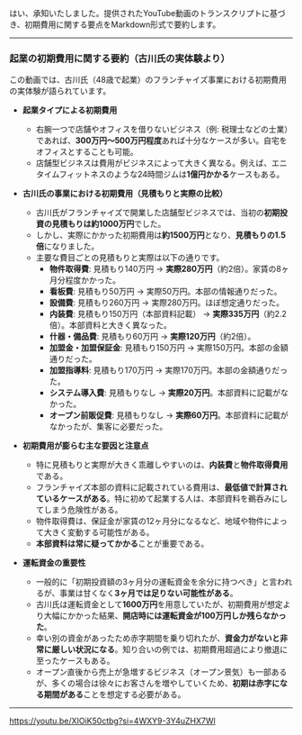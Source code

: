 はい、承知いたしました。提供されたYouTube動画のトランスクリプトに基づき、初期費用に関する要点をMarkdown形式で要約します。

---

### 起業の初期費用に関する要約（古川氏の実体験より）

この動画では、古川氏（48歳で起業）のフランチャイズ事業における初期費用の実体験が語られています。

- **起業タイプによる初期費用**
    
    - 右腕一つで店舗やオフィスを借りないビジネス（例: 税理士などの士業）であれば、**300万円〜500万円程度**あれば十分なケースが多い。自宅をオフィスとすることも可能。
    - 店舗型ビジネスは費用がビジネスによって大きく異なる。例えば、エニタイムフィットネスのような24時間ジムは**1億円かかる**ケースもある。
- **古川氏の事業における初期費用（見積もりと実際の比較）**
    
    - 古川氏がフランチャイズで開業した店舗型ビジネスでは、当初の**初期投資の見積もりは約1000万円**でした。
    - しかし、実際にかかった初期費用は**約1500万円**となり、**見積もりの1.5倍**になりました。
    - 主要な費目ごとの見積もりと実際は以下の通りです。
        - **物件取得費**: 見積もり140万円 → **実際280万円**（約2倍）。家賃の8ヶ月分程度かかった。
        - **看板費**: 見積もり50万円 → 実際50万円。本部の情報通りだった。
        - **設備費**: 見積もり260万円 → 実際280万円。ほぼ想定通りだった。
        - **内装費**: 見積もり150万円（本部資料記載） → **実際335万円**（約2.2倍）。本部資料と大きく異なった。
        - **什器・備品費**: 見積もり60万円 → **実際120万円**（約2倍）。
        - **加盟金・加盟保証金**: 見積もり150万円 → 実際150万円。本部の金額通りだった。
        - **加盟指導料**: 見積もり170万円 → 実際170万円。本部の金額通りだった。
        - **システム導入費**: 見積もりなし → **実際20万円**。本部資料に記載がなかった。
        - **オープン前販促費**: 見積もりなし → **実際60万円**。本部資料に記載がなかったが、集客に必要だった。
- **初期費用が膨らむ主な要因と注意点**
    
    - 特に見積もりと実際が大きく乖離しやすいのは、**内装費**と**物件取得費用**である。
    - フランチャイズ本部の資料に記載されている費用は、**最低値で計算されているケースがある**。特に初めて起業する人は、本部資料を鵜呑みにしてしまう危険性がある。
    - 物件取得費は、保証金が家賃の12ヶ月分になるなど、地域や物件によって大きく変動する可能性がある。
    - **本部資料は常に疑ってかかる**ことが重要である。
- **運転資金の重要性**
    
    - 一般的に「初期投資額の3ヶ月分の運転資金を余分に持つべき」と言われるが、事業は甘くなく**3ヶ月では足りない可能性がある**。
    - 古川氏は運転資金として**1600万円**を用意していたが、初期費用が想定より大幅にかかった結果、**開店時には運転資金が100万円しか残らなかった**。
    - 幸い別の資金があったため赤字期間を乗り切れたが、**資金力がないと非常に厳しい状況になる**。知り合いの例では、初期費用超過により撤退に至ったケースもある。
    - オープン直後から売上が急増するビジネス（オープン景気）も一部あるが、多くの場合は徐々にお客さんを増やしていくため、**初期は赤字になる期間がある**ことを想定する必要がある。

---
https://youtu.be/XIOiK50ctbg?si=4WXY9-3Y4uZHX7Wl